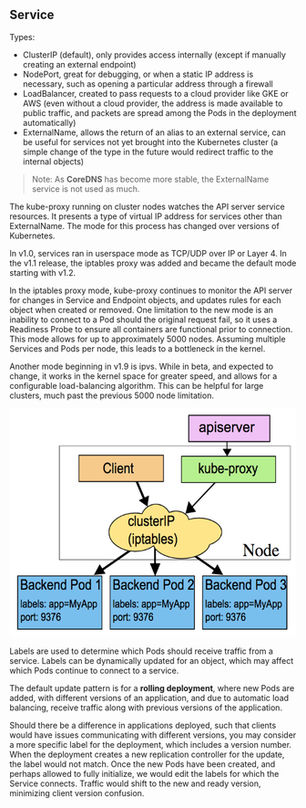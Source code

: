 ## Service

Types:

- ClusterIP (default), only provides access internally (except if manually creating an external endpoint)
- NodePort, great for debugging, or when a static IP address is necessary, such as opening a particular address through a firewall
- LoadBalancer, created to pass requests to a cloud provider like GKE or AWS (even without a cloud provider, the address is made available to public traffic, and packets are spread among the Pods in the deployment automatically)
- ExternalName, allows the return of an alias to an external service, can be useful for services not yet brought into the Kubernetes cluster (a simple change of the type in the future would redirect traffic to the internal objects)

> Note: As **CoreDNS** has become more stable, the ExternalName service is not used as much.

The kube-proxy running on cluster nodes watches the API server service resources. It presents a type of virtual IP address for services other than ExternalName. The mode for this process has changed over versions of Kubernetes.

In v1.0, services ran in userspace mode as TCP/UDP over IP or Layer 4.
In the v1.1 release, the iptables proxy was added and became the default mode starting with v1.2.

In the iptables proxy mode, kube-proxy continues to monitor the API server for changes in Service and Endpoint objects, and updates rules for each object when created or removed. One limitation to the new mode is an inability to connect to a Pod should the original request fail, so it uses a Readiness Probe to ensure all containers are functional prior to connection. This mode allows for up to approximately 5000 nodes. Assuming multiple Services and Pods per node, this leads to a bottleneck in the kernel.

Another mode beginning in v1.9 is ipvs. While in beta, and expected to change, it works in the kernel space for greater speed, and allows for a configurable load-balancing algorithm. This can be helpful for large clusters, much past the previous 5000 node limitation.

<p align="center">
    <img src="../img/iptables-mode.png" width="550" height="400"/>
</p>

Labels are used to determine which Pods should receive traffic from a service. Labels can be dynamically updated for an object, which may affect which Pods continue to connect to a service.

The default update pattern is for a **rolling deployment**, where new Pods are added, with different versions of an application, and due to automatic load balancing, receive traffic along with previous versions of the application.

Should there be a difference in applications deployed, such that clients would have issues communicating with different versions, you may consider a more specific label for the deployment, which includes a version number. When the deployment creates a new replication controller for the update, the label would not match. Once the new Pods have been created, and perhaps allowed to fully initialize, we would edit the labels for which the Service connects. Traffic would shift to the new and ready version, minimizing client version confusion.
